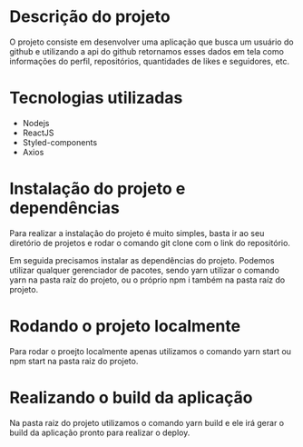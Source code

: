 # Descrição do projeto

O projeto consiste em desenvolver uma aplicação que busca um usuário do github e utilizando a api do github retornamos esses dados em tela como informações do perfil, repositórios, quantidades de likes e seguidores, etc.

# Tecnologias utilizadas

- Nodejs
- ReactJS
- Styled-components
- Axios

# Instalação do projeto e dependências

Para realizar a instalação do projeto é muito simples, basta ir ao seu diretório de projetos e rodar o comando git clone com o link do repositório.

Em seguida precisamos instalar as dependências do projeto. Podemos utilizar qualquer gerenciador de pacotes, sendo yarn utilizar o comando yarn na pasta raíz do projeto, ou o próprio npm i também na pasta raíz do projeto.

# Rodando o projeto localmente

Para rodar o proejto localmente apenas utilizamos o comando yarn start ou npm start na pasta raiz do projeto.

# Realizando o build da aplicação

Na pasta raiz do projeto utilizamos o comando yarn build e ele irá gerar o build da aplicação pronto para realizar o deploy.